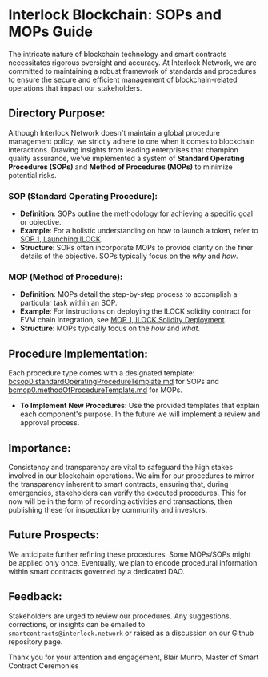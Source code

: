 # Interlock Blockchain: SOPs and MOPs Guide

The intricate nature of blockchain technology and smart contracts necessitates rigorous oversight and accuracy. At Interlock Network, we are committed to maintaining a robust framework of standards and procedures to ensure the secure and efficient management of blockchain-related operations that impact our stakeholders.

## Directory Purpose:

Although Interlock Network doesn't maintain a global procedure management policy, we strictly adhere to one when it comes to blockchain interactions. Drawing insights from leading enterprises that champion quality assurance, we've implemented a system of **Standard Operating Procedures (SOPs)** and **Method of Procedures (MOPs)** to minimize potential risks.

### **SOP (Standard Operating Procedure)**:
- **Definition**: SOPs outline the methodology for achieving a specific goal or objective.
- **Example**: For a holistic understanding on how to launch a token, refer to [SOP 1, Launching ILOCK](./bcsop1.ILOCKlaunch.md).
- **Structure**: SOPs often incorporate MOPs to provide clarity on the finer details of the objective. SOPs typically focus on the _why_ and _how_.

### **MOP (Method of Procedure)**:
- **Definition**: MOPs detail the step-by-step process to accomplish a particular task within an SOP.
- **Example**: For instructions on deploying the ILOCK solidity contract for EVM chain integration, see [MOP 1, ILOCK Solidity Deployment](./bsmop1.ILOCKsolidityDeployment.md).
- **Structure**: MOPs typically focus on the _how_ and _what_.

## Procedure Implementation:

Each procedure type comes with a designated template: [bcsop0.standardOperatingProcedureTemplate.md](bcsop0.standardOperatingProcedureTemplate.md) for SOPs and [bcmop0.methodOfProcedureTemplate.md](bcmop0.methodOfProcedureTemplate.md) for MOPs. 

- **To Implement New Procedures**: Use the provided templates that explain each component's purpose. In the future we will implement a review and approval process.

## Importance:

Consistency and transparency are vital to safeguard the high stakes involved in our blockchain operations. We aim for our procedures to mirror the transparency inherent to smart contracts, ensuring that, during emergencies, stakeholders can verify the executed procedures. This for now will be in the form of recording activities and transactions, then publishing these for inspection by community and investors.

## Future Prospects:

We anticipate further refining these procedures. Some MOPs/SOPs might be applied only once. Eventually, we plan to encode procedural information within smart contracts governed by a dedicated DAO.

## Feedback:

Stakeholders are urged to review our procedures. Any suggestions, corrections, or insights can be emailed to `smartcontracts@interlock.network` or raised as a discussion on our Github repository page.

Thank you for your attention and engagement,
Blair Munro, Master of Smart Contract Ceremonies
